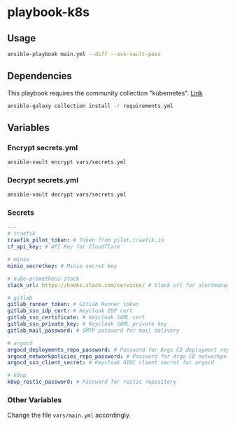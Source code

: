 # playbook-k8s

## Usage

```bash
ansible-playbook main.yml --diff --ask-vault-pass
```

## Dependencies

This playbook requires the community collection "kubernetes". [Link](https://github.com/ansible-collections/community.kubernetes)

```bash
ansible-galaxy collection install -r requirements.yml
```

## Variables

### Encrypt secrets.yml

```bash
ansible-vault encrypt vars/secrets.yml
```

### Decrypt secrets.yml

```bash
ansible-vault decrypt vars/secrets.yml
```

### Secrets

```yaml
---
# traefik
traefik_pilot_token: # Token from pilot.traefik.io
cf_api_key: # API Key for Cloudflare

# minio
minio_secretkey: # Minio secret key

# kube-prometheus-stack
slack_url: https://hooks.slack.com/services/ # Slack url for alertmanager notifications

# gitlab
gitlab_runner_token: # GitLab Runner token
gitlab_sso_idp_cert: # Keycloak IDP cert
gitlab_sso_certificate: # Keycloak SAML cert
gitlab_sso_private_key: # Keycloak SAML private key
gitlab_mail_password: # SMTP password for mail delivery

# argocd
argocd_deployments_repo_password: # Password for Argo CD deployment repo
argocd_networkpolicies_repo_password: # Password for Argo CD networkpolicies repo
argocd_sso_client_secret: # Keycloak OIDC client secret for argocd

# k8up
k8up_restic_password: # Password for restic repository
```

### Other Variables

Change the file `vars/main.yml` accordingly.

